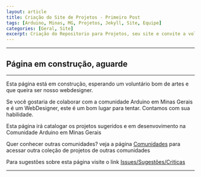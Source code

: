 ```yaml
---
layout: article
title: Criação do Site de Projetos - Primeiro Post
tags: [Arduino, Minas, MG, Projetos, Jekyll, Site, Equipe]
categories: [Geral, Site]
excerpt: Criação do Repositorio para Projetos, seu site e convite a voluntários para manutenção do Site
---
```



<hr/>
<h2>Página em construção, aguarde</h2>
<hr/>
<p>Esta página está em construção, esperando um voluntário bom de artes e que queira ser nosso webdesigner.</p>
<p>Se você gostaria de colaborar com a comunidade Arduino em Minas Gerais e é um WebDesigner, 
este é um bom lugar para tentar. Contamos com sua habilidade.</p>
<p>Esta página irá catalogar os projetos sugeridos e em desenvovimento na Comunidade Arduino em Minas Gerais</p>
<p>Quer conhecer outras comunidades? veja a página <a href="comunidades.html">Comunidades</a> para acessar outra
coleção de projetos de outras comunidades</p>
<p>Para sugestões sobre esta página visite o link 
<a href="http://github.com/Arduino-Minas/arduino-minas.github.com/issues">Issues/Sugestões/Criticas</a>
<hr/>


